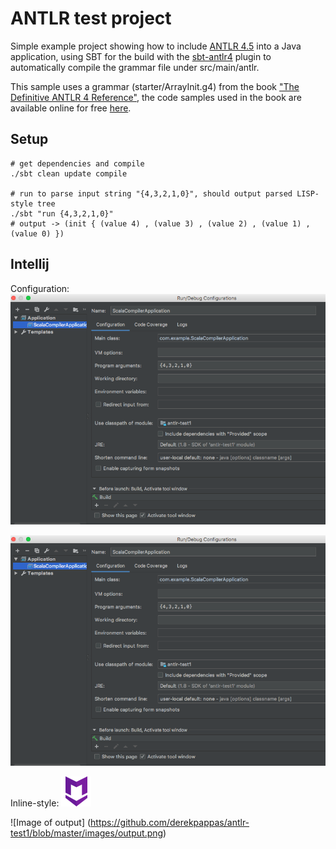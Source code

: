 # ANTLR test project

Simple example project showing how to include [ANTLR 4.5](http://www.antlr.org/) into a Java application, using SBT for
the build with the [sbt-antlr4](https://github.com/ihji/sbt-antlr4) plugin to automatically compile the grammar file
under src/main/antlr.

This sample uses a grammar (starter/ArrayInit.g4) from the book ["The Definitive ANTLR 4 Reference"](https://pragprog.com/book/tpantlr2/the-definitive-antlr-4-reference),
the code samples used in the book are available online for free [here](https://pragprog.com/titles/tpantlr2/source_code).

## Setup

```
# get dependencies and compile
./sbt clean update compile

# run to parse input string "{4,3,2,1,0}", should output parsed LISP-style tree
./sbt "run {4,3,2,1,0}"
# output -> (init { (value 4) , (value 3) , (value 2) , (value 1) , (value 0) })
```
## Intellij
Configuration: 
![alt text](https://github.com/derekpappas/antlr-test1/blob/master/images/intellij_configuration.png "Configuration")

![Alt text](/images/intellij_configuration.png?raw=true "Configuration")

Inline-style: 
![alt text](https://github.com/adam-p/markdown-here/raw/master/src/common/images/icon48.png "Logo Title Text 1")

![Image of output]
(https://github.com/derekpappas/antlr-test1/blob/master/images/output.png)

